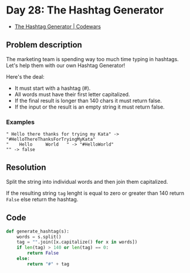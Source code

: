 # Day 28: The Hashtag Generator

- [The Hashtag Generator | Codewars](https://www.codewars.com/kata/52449b062fb80683ec000024)

## Problem description

The marketing team is spending way too much time typing in hashtags.
Let's help them with our own Hashtag Generator!

Here's the deal:

- It must start with a hashtag (#).
- All words must have their first letter capitalized.
- If the final result is longer than 140 chars it must return false.
- If the input or the result is an empty string it must return false.

### Examples

```text
" Hello there thanks for trying my Kata" -> "#HelloThereThanksForTryingMyKata"
"    Hello     World   " -> "#HelloWorld"
"" -> false
```

## Resolution

Split the string into individual words and then join them capitalized.

If the resulting string `tag` lenght is equal to zero or greater than 140 return `False` else return the hashtag.

## Code

```python
def generate_hashtag(s):
    words = s.split()
    tag = "".join([x.capitalize() for x in words])
    if len(tag) > 140 or len(tag) == 0:
        return False
    else:
        return "#" + tag
```
